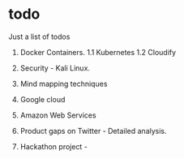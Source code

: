 # todo
Just a list of todos

1. Docker Containers. 
1.1 Kubernetes
1.2 Cloudify

2. Security - Kali Linux. 

3. Mind mapping techniques

4. Google cloud

5. Amazon Web Services

6. Product gaps on Twitter - Detailed analysis. 

7. Hackathon project - 
